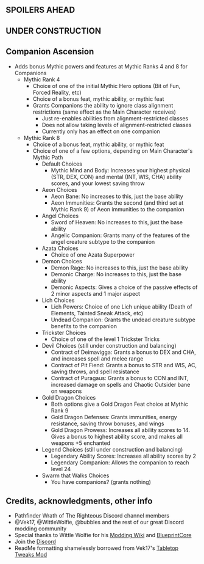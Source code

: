 ﻿## SPOILERS AHEAD


## UNDER CONSTRUCTION

## Companion Ascension
* Adds bonus Mythic powers and features at Mythic Ranks 4 and 8 for Companions
	* Mythic Rank 4
		* Choice of one of the initial Mythic Hero options (Bit of Fun, Forced Reality, etc)
		* Choice of a bonus feat, mythic ability, or mythic feat
		* Grants Companions the ability to ignore class alignment restrictions (same effect as the Main Character receives)
			* Just re-enables abilities from alignment-restricted classes
			* Does not allow taking levels of alignment-restricted classes
			* Currently only has an effect on one companion
	* Mythic Rank 8
		* Choice of a bonus feat, mythic ability, or mythic feat
		* Choice of one of a few options, depending on Main Character's Mythic Path
			* Default Choices
				* Mythic Mind and Body: Increases your highest physical (STR, DEX, CON) and mental (INT, WIS, CHA) ability scores, and your lowest saving throw
			* Aeon Choices
				* Aeon Bane: No increases to this, just the base ability
				* Aeon Immunities: Grants the second (and third set at Mythic Rank 9) of Aeon immunities to the companion
			* Angel Choices
				* Sword of Heaven: No increases to this, just the base ability
				* Angelic Companion: Grants many of the features of the angel creature subtype to the companion
			* Azata Choices
				* Choice of one Azata Superpower
			* Demon Choices
				* Demon Rage: No increases to this, just the base ability
				* Demonic Charge: No increases to this, just the base ability
				* Demonic Aspects: Gives a choice of the passive effects of 2 minor aspects and 1 major aspect
			* Lich Choices
				* Lich Powers: Choice of one Lich unique ability (Death of Elements, Tainted Sneak Attack, etc)
				* Undead Companion: Grants the undead creature subtype benefits to the companion
			* Trickster Choices
				* Choice of one of the level 1 Trickster Tricks
			* Devil Choices (still under construction and balancing)
				* Contract of Deimavigga: Grants a bonus to DEX and CHA, and increases spell and melee range
				* Contract of Pit Fiend: Grants a bonus to STR and WIS, AC, saving throws, and spell resistance
				* Contract of Puragaus: Grants a bonus to CON and INT, increased damage on spells and Chaotic Outsider bane on weapons
			* Gold Dragon Choices
				* Both options give a Gold Dragon Feat choice at Mythic Rank 9
				* Gold Dragon Defenses: Grants immunities, energy resistance, saving throw bonuses, and wings
				* Gold Dragon Prowess: Increases all ability scores to 14. Gives a bonus to highest ability score, and makes all weapons +5 enchanted
			* Legend Choices (still under construction and balancing)
				* Legendary Ability Scores: Increases all ability scores by 2
				* Legendary Companion: Allows the companion to reach level 24
			* Swarm that Walks Choices
				* You have companions? (grants nothing)

## Credits, acknowledgments, other info
-   Pathfinder Wrath of The Righteous Discord channel members
-   @Vek17, @WittleWolfie, @bubbles and the rest of our great Discord modding community
-	Special thanks to Wittle Wolfie for his [Modding Wiki](https://github.com/WittleWolfie/OwlcatModdingWiki/wiki) and [BlueprintCore](https://github.com/WittleWolfie/WW-Blueprint-Core)
-   Join the [Discord](https://discord.com/invite/wotr)
-	ReadMe formatting shamelessly borrowed from Vek17's [Tabletop Tweaks Mod](https://github.com/Vek17/TabletopTweaks-Core)